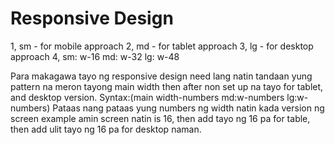 # Responsive Design

1, sm - for mobile approach
2, md - for tablet approach
3, lg - for desktop approach
4, sm: w-16 md: w-32 lg: w-48

Para makagawa tayo ng responsive design need lang natin tandaan yung pattern na meron tayong main width then after non set up na tayo for tablet, and desktop version. Syntax:(main width-numbers md:w-numbers lg:w-numbers) Pataas nang pataas yung numbers ng width natin kada version ng screen example amin screen natin is 16, then add tayo ng 16 pa for table, then add ulit tayo ng 16 pa for desktop naman.
